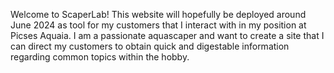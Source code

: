 Welcome to ScaperLab! This website will hopefully be deployed around June 2024 as tool for my customers that I interact with in my position at Picses Aquaia. I am a passionate aquascaper and want to create a site that I can direct my customers to obtain quick and digestable information regarding common topics within the hobby.
